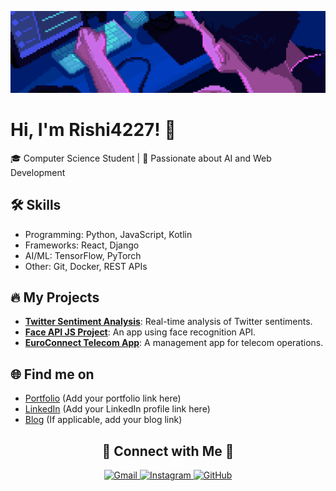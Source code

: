 <!--Banner-->
![Welcome Banner](./resize.gif)


# Hi, I'm Rishi4227! 👋
🎓 Computer Science Student | 🌟 Passionate about AI and Web Development

## 🛠️ Skills
- Programming: Python, JavaScript, Kotlin
- Frameworks: React, Django
- AI/ML: TensorFlow, PyTorch
- Other: Git, Docker, REST APIs

## 🔥 My Projects
- **[Twitter Sentiment Analysis](#)**: Real-time analysis of Twitter sentiments.
- **[Face API JS Project](#)**: An app using face recognition API.
- **[EuroConnect Telecom App](#)**: A management app for telecom operations.

## 🌐 Find me on
- [Portfolio](#) (Add your portfolio link here)
- [LinkedIn](#) (Add your LinkedIn profile link here)
- [Blog](#) (If applicable, add your blog link)

<!--Contact Section--> 

<h2 align="center">🤝 Connect with Me 🤝</h2>
<div align="center">
  
<a href="mailto:your-email@example.com" target="_blank">
<img src="https://img.icons8.com/color/50/000000/gmail-new.png" width=50 height=50 alt="Gmail" style="margin-bottom: 5px;" />
</a>

<a href="https://www.instagram.com/your_instagram/" target="_blank">
<img src="https://img.icons8.com/color/50/000000/instagram-new.png" width=50 height=50 alt="Instagram" style="margin-bottom: 5px;" />
</a>

<a href="https://github.com/your-github-username" target="_blank">
<img src="https://img.icons8.com/ios-glyphs/50/000000/github.png" width=50 height=50 alt="GitHub" style="margin-bottom: 5px;" />
</a>

</div>
<br/>

